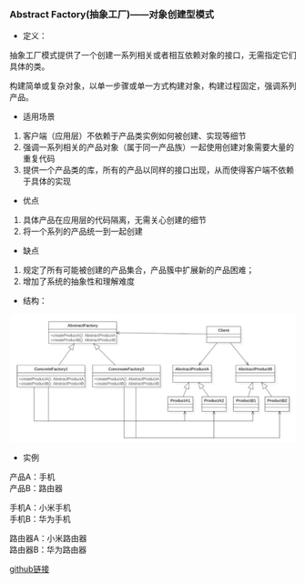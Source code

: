 ### Abstract Factory(抽象工厂)——对象创建型模式

+ 定义：

抽象工厂模式提供了一个创建一系列相关或者相互依赖对象的接口，无需指定它们具体的类。

构建简单或复杂对象，以单一步骤或单一方式构建对象，构建过程固定，强调系列产品。

+ 适用场景

1. 客户端（应用层）不依赖于产品类实例如何被创建、实现等细节
2. 强调一系列相关的产品对象（属于同一产品族）一起使用创建对象需要大量的重复代码
3. 提供一个产品类的库，所有的产品以同样的接口出现，从而使得客户端不依赖于具体的实现

+ 优点

1. 具体产品在应用层的代码隔离，无需关心创建的细节
2. 将一个系列的产品统一到一起创建

+ 缺点

1. 规定了所有可能被创建的产品集合，产品簇中扩展新的产品困难；
2. 增加了系统的抽象性和理解难度

+ 结构：

<img src="img/AbstractFactory.png" width=800 />

+ 实例

产品A：手机  
产品B：路由器  

手机A：小米手机  
手机B：华为手机

路由器A：小米路由器  
路由器B：华为路由器

[github链接](https://github.com/shiyangqin/Qinsy/tree/master/design_patterns/Abstract_Factory_Pattern)